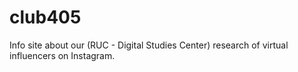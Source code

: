# club405
Info site about our (RUC - Digital Studies Center) research of virtual influencers on Instagram.
